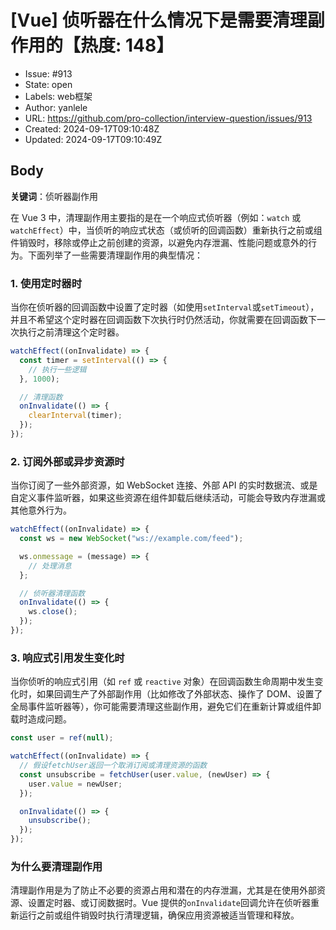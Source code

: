 # [Vue] 侦听器在什么情况下是需要清理副作用的【热度: 148】

- Issue: #913
- State: open
- Labels: web框架
- Author: yanlele
- URL: https://github.com/pro-collection/interview-question/issues/913
- Created: 2024-09-17T09:10:48Z
- Updated: 2024-09-17T09:10:49Z

## Body

**关键词**：侦听器副作用

在 Vue 3 中，清理副作用主要指的是在一个响应式侦听器（例如：`watch` 或 `watchEffect`）中，当侦听的响应式状态（或侦听的回调函数）重新执行之前或组件销毁时，移除或停止之前创建的资源，以避免内存泄漏、性能问题或意外的行为。下面列举了一些需要清理副作用的典型情况：

### 1. **使用定时器时**

当你在侦听器的回调函数中设置了定时器（如使用`setInterval`或`setTimeout`），并且不希望这个定时器在回调函数下次执行时仍然活动，你就需要在回调函数下一次执行之前清理这个定时器。

```javascript
watchEffect((onInvalidate) => {
  const timer = setInterval(() => {
    // 执行一些逻辑
  }, 1000);

  // 清理函数
  onInvalidate(() => {
    clearInterval(timer);
  });
});
```

### 2. **订阅外部或异步资源时**

当你订阅了一些外部资源，如 WebSocket 连接、外部 API 的实时数据流、或是自定义事件监听器，如果这些资源在组件卸载后继续活动，可能会导致内存泄漏或其他意外行为。

```javascript
watchEffect((onInvalidate) => {
  const ws = new WebSocket("ws://example.com/feed");

  ws.onmessage = (message) => {
    // 处理消息
  };

  // 侦听器清理函数
  onInvalidate(() => {
    ws.close();
  });
});
```

### 3. **响应式引用发生变化时**

当你侦听的响应式引用（如 `ref` 或 `reactive` 对象）在回调函数生命周期中发生变化时，如果回调生产了外部副作用（比如修改了外部状态、操作了 DOM、设置了全局事件监听器等），你可能需要清理这些副作用，避免它们在重新计算或组件卸载时造成问题。

```javascript
const user = ref(null);

watchEffect((onInvalidate) => {
  // 假设fetchUser返回一个取消订阅或清理资源的函数
  const unsubscribe = fetchUser(user.value, (newUser) => {
    user.value = newUser;
  });

  onInvalidate(() => {
    unsubscribe();
  });
});
```

### 为什么要清理副作用

清理副作用是为了防止不必要的资源占用和潜在的内存泄漏，尤其是在使用外部资源、设置定时器、或订阅数据时。Vue 提供的`onInvalidate`回调允许在侦听器重新运行之前或组件销毁时执行清理逻辑，确保应用资源被适当管理和释放。

